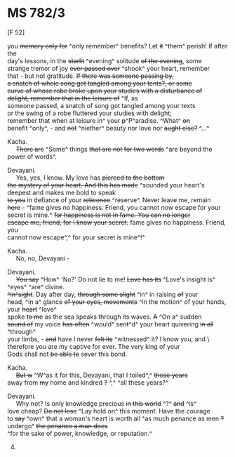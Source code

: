 # MS 782/3

[F 52]

you ~~memory only for~~ ^only remember^ benefits? Let ~~it~~ ^them^ perish! If after the \
day's lessons, in the ~~starlit~~ ^evening^ solitude ~~of the evening~~, some \
strange tremor of joy ~~ever passed over~~ ^shook^ your heart, remember \
that - but not gratitude. ~~If there was someone passing by, \
a snatch of whole song got tangled among your tents?, or some \
curve of whose robe broke upon your studies with a disturbance of \
delight, remember that in the leisure of~~ ^If, as \
someone passed, a snatch of song got tangled among your texts \
or the swing of a robe fluttered your studies with delight; \
remember that when at leisure in^ your ~~p~~^P^aradise. ^What^ ~~on~~ \
benefit ^only^, - and ~~not~~ ^niether^ beauty nor love nor ~~aught else?~~ ^...^

Kacha. \
&nbsp;&nbsp;&nbsp;&nbsp;&nbsp;~~There are~~ ^Some^ things ~~that are not for two words~~ ^are beyond the power of words^. 

Devayani. \
&nbsp;&nbsp;&nbsp;&nbsp;&nbsp;Yes, yes, I know. My love has ~~pierced to the bottom~~ \
~~the mystery of your heart. And this has made~~ ^sounded your heart's deepest and makes me bold to speak \
~~to you~~ in defiance of your ~~reticence~~ ^reserve^. Never leave me, remain \
~~here~~ - ^fame gives no happiness. Friend, you cannot now escape for your secret is mine.^ ~~for happiness is not in fame. You can no longer~~ \
~~escape me, friend, for I know your secret.~~ fame gives no happiness. Friend, you \
cannot now escape^,^ for your secret is mine^!^

Kacha. \
&nbsp;&nbsp;&nbsp;&nbsp;&nbsp;No, no, Devayani -

Devayani. \
&nbsp;&nbsp;&nbsp;&nbsp;&nbsp;~~You say~~ ^How^ 'No?' Do not lie to me! ~~Love has its~~ ^Love's insight is^ ^eyes^ ^are^ divine. \
~~^in^sight~~. Day after day, ~~through some slight~~ ^in^ in raising ~~of~~ your \
head, ^in a^ glance ~~of your eyes, movements~~ ^in the motion^ of your hands, your ~~heart~~ ^love^ \
spoke ~~to me~~ as the sea speaks through its waves. ~~A~~ ^On a^ sudden \
~~sound of~~ my voice ~~has often~~ ^would^ sen~~t~~^d^ your heart quivering ~~in all~~ ^through^ \
your limbs, - ~~and~~ have I never ~~felt its~~ ^witnessed^ it? I know you, and \ therefore you are my captive for ever. The very king of your \
Gods shall not ~~be able to~~ sever this bond. 

Kacha. \
&nbsp;&nbsp;&nbsp;&nbsp;&nbsp;~~But w~~ ^W^as it for this, Devayani, that I toiled^,^ ~~these years~~ \
away from ~~my~~ home and kindred ~~?~~ ^,^ ^all these years?^

Devayani. \
&nbsp;&nbsp;&nbsp;&nbsp;&nbsp;Why not? Is only knowledge precious ~~in this world~~ ^?^ ~~and~~ ^is^ \
love cheap? ~~Do not lose~~ ^Lay hold on^ this moment. Have the courage \
to ~~say~~ ^own^ that a woman's heart is worth all ^as much penance as men ~~?~~
undergo^ ~~the penance a man does~~ \
^for the sake of power, knowledge, or reputation.^

4.
